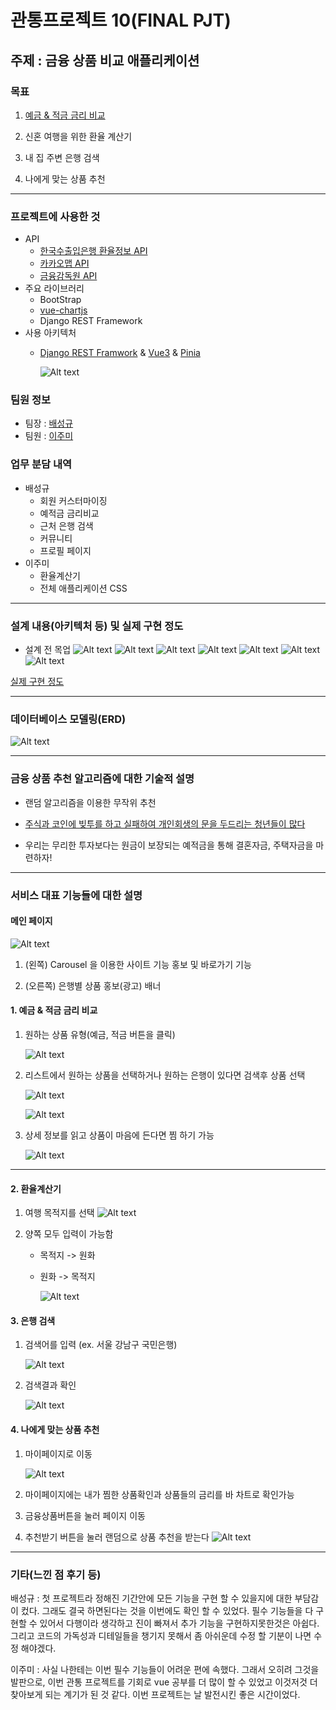 관통프로젝트 10(FINAL PJT)
=============

주제 : 금융 상품 비교 애플리케이션
-------------

### 목표

1. [ 예금 & 적금 금리 비교](#1.-예금-&-적금-금리-비교)  

2. 신혼 여행을 위한 환율 계산기  

3. 내 집 주변 은행 검색  

4. 나에게 맞는 상품 추천  

---

### 프로젝트에 사용한 것

- API
  - [한국수출입은행 환율정보 API](https://www.koreaexim.go.kr/ir/HPHKIR020M01?apino=2&viewtype=C)
  - [카카오맵 API](https://apis.map.kakao.com/)
  - [금융감독원 API](https://finlife.fss.or.kr/finlife/api/fdrmDpstApi/list.do?menuNo=700052)
- 주요 라이브러리
  - BootStrap
  - [vue-chartjs](https://vue-chartjs.org/)
  - Django REST Framework
- 사용 아키텍처
  - [Django REST Framwork](https://www.django-rest-framework.org/) & [Vue3](https://vuejs.org/) & [Pinia](https://pinia.vuejs.org/)

    ![Alt text](images/good.png)

### 팀원 정보

- 팀장 : [배성규](https://github.com/Seonggyu-Bae)
- 팀원 : [이주미](https://github.com/iamjumi)

### 업무 분담 내역

- 배성규
  - 회원 커스터마이징
  - 예적금 금리비교
  - 근처 은행 검색
  - 커뮤니티
  - 프로필 페이지
- 이주미
  - 환율계산기
  - 전체 애플리케이션 CSS

---

### 설계 내용(아키텍처 등) 및 실제 구현 정도

- 설계 전 목업
    ![Alt text](images/01_메인페이지.png)
    ![Alt text](images/03_예적금금리비교_전체조회.png)
    ![Alt text](images/04_예적금금리비교_상세조회.png)
    ![Alt text](images/05_환율계산기.png)
    ![Alt text](images/06_근처은행검색.png)
    ![Alt text](images/07_커뮤니티게시판.png)
    ![Alt text](images/08_금융추천알고리즘.png)

[실제 구현 정도](#서비스-대표-기능들에-대한-설명)  

--- 

### 데이터베이스 모델링(ERD)

![Alt text](images/erd.png)

---

### 금융 상품 추천 알고리즘에 대한 기술적 설명

- 랜덤 알고리즘을 이용한 무작위 추천

- [주식과 코인에 빚투를 하고 실패하여 개인회생의 문을 두드리는 청년들이 많다](https://www.mk.co.kr/news/society/10880256)

- 우리는 무리한 투자보다는 원금이 보장되는 예적금을 통해 결혼자금, 주택자금을 마련하자!

---

### 서비스 대표 기능들에 대한 설명

#### 메인 페이지

![Alt text](image.png)

1. (왼쪽) Carousel 을 이용한 사이트 기능 홍보 및 바로가기 기능

2. (오른쪽) 은행별 상품 홍보(광고) 배너

#### 1. 예금 & 적금 금리 비교

1. 원하는 상품 유형(예금, 적금 버튼을 클릭)
   
    ![Alt text](images/image.png)

2. 리스트에서 원하는 상품을 선택하거나 원하는 은행이 있다면 검색후 상품 선택
   
    ![Alt text](images/image-1.png)
   
    ![Alt text](images/image-2.png)

3. 상세 정보를 읽고 상품이 마음에 든다면 찜 하기 가능
   
    ![Alt text](images/image-5.png)

---

#### 2. 환율계산기

1. 여행 목적지를 선택
    ![Alt text](images/image-7.png)

2. 양쪽 모두 입력이 가능함
   
   - 목적지 -> 원화
   
   - 원화   -> 목적지
     
     ![Alt text](images/image-6.png)

#### 3. 은행 검색

1. 검색어를 입력 (ex. 서울 강남구 국민은행)
   
    ![Alt text](images/image-8.png)

2. 검색결과 확인
   
    ![Alt text](images/image-9.png)

#### 4. 나에게 맞는 상품 추천

1. 마이페이지로 이동
   
    ![Alt text](images/image-12.png)

2. 마이페이지에는 내가 찜한 상품확인과 상품들의 금리를 바 차트로 확인가능

3. 금융상품버튼을 눌러 페이지 이동

4. 추천받기 버튼을 눌러 랜덤으로 상품 추천을 받는다
    ![Alt text](images/image-10.png)

---

### 기타(느낀 점 후기 등)

배성규 : 첫 프로젝트라 정해진 기간안에 모든 기능을 구현 할 수 있을지에 대한 부담감이 컸다. 그래도 결국 하면된다는 것을 이번에도 확인 할 수 있었다. 필수 기능들을 다 구현할 수 있어서 다행이라 생각하고 진이 빠져서 추가 기능을 구현하지못한것은 아쉽다. 그리고 코드의 가독성과 디테일들을 챙기지 못해서 좀 아쉬운데 수정 할 기분이 나면 수정 해야겠다.

이주미 : 사실 나한테는 이번 필수 기능들이 어려운 편에 속했다. 그래서 오히려 그것을 발판으로, 이번 관통 프로젝트를 기회로 vue 공부를 더 많이 할 수 있었고 이것저것 더 찾아보게 되는 계기가 된 것 같다. 이번 프로젝트는 날 발전시킨 좋은 시간이었다.